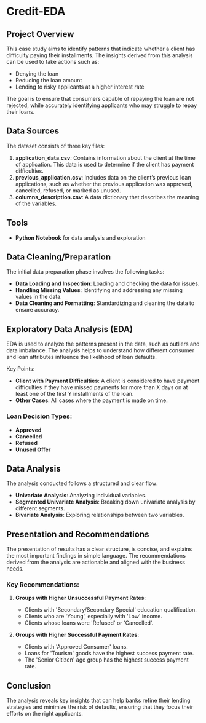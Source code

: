 # Credit-EDA

## Project Overview
This case study aims to identify patterns that indicate whether a client has difficulty paying their installments. The insights derived from this analysis can be used to take actions such as:
- Denying the loan
- Reducing the loan amount
- Lending to risky applicants at a higher interest rate

The goal is to ensure that consumers capable of repaying the loan are not rejected, while accurately identifying applicants who may struggle to repay their loans.

## Data Sources
The dataset consists of three key files:

1. **application_data.csv**: Contains information about the client at the time of application. This data is used to determine if the client has payment difficulties.
2. **previous_application.csv**: Includes data on the client’s previous loan applications, such as whether the previous application was approved, cancelled, refused, or marked as unused.
3. **columns_description.csv**: A data dictionary that describes the meaning of the variables.

## Tools
- **Python Notebook** for data analysis and exploration

## Data Cleaning/Preparation
The initial data preparation phase involves the following tasks:
- **Data Loading and Inspection**: Loading and checking the data for issues.
- **Handling Missing Values**: Identifying and addressing any missing values in the data.
- **Data Cleaning and Formatting**: Standardizing and cleaning the data to ensure accuracy.

## Exploratory Data Analysis (EDA)
EDA is used to analyze the patterns present in the data, such as outliers and data imbalance. The analysis helps to understand how different consumer and loan attributes influence the likelihood of loan defaults.

Key Points:
- **Client with Payment Difficulties**: A client is considered to have payment difficulties if they have missed payments for more than X days on at least one of the first Y installments of the loan.
- **Other Cases**: All cases where the payment is made on time.

### Loan Decision Types:
- **Approved**
- **Cancelled**
- **Refused**
- **Unused Offer**

## Data Analysis
The analysis conducted follows a structured and clear flow:
- **Univariate Analysis**: Analyzing individual variables.
- **Segmented Univariate Analysis**: Breaking down univariate analysis by different segments.
- **Bivariate Analysis**: Exploring relationships between two variables.

## Presentation and Recommendations
The presentation of results has a clear structure, is concise, and explains the most important findings in simple language. The recommendations derived from the analysis are actionable and aligned with the business needs.

### Key Recommendations:
1. **Groups with Higher Unsuccessful Payment Rates**:
   - Clients with 'Secondary/Secondary Special' education qualification.
   - Clients who are 'Young', especially with 'Low' income.
   - Clients whose loans were 'Refused' or 'Cancelled'.

2. **Groups with Higher Successful Payment Rates**:
   - Clients with 'Approved Consumer' loans.
   - Loans for 'Tourism' goods have the highest success payment rate.
   - The 'Senior Citizen' age group has the highest success payment rate.

## Conclusion
The analysis reveals key insights that can help banks refine their lending strategies and minimize the risk of defaults, ensuring that they focus their efforts on the right applicants.

